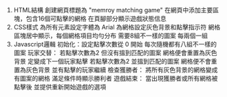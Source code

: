 1. HTML結構
創建網頁標題為 "memroy matching game"
在網頁中添加主要區塊，包含16個可點擊的網格
在頁腳部分顯示遊戲狀態信息
2. CSS樣式
為所有元素設定字體為 Arial
為網格設定灰色背景和點擊指示符
網格區塊居中顯示，每個網格項目均勻分布
需要8組不一樣的圖案 每兩個一組
3. Javascript邏輯
初始化：設定點擊次數從 0 開始
每次隨機都有八組不一樣的圖案
玩家交替：
若點擊次數為2 但沒有搵到匹配的圖案 網格便會重置為灰色背景 定變成下一個玩家點擊
若點擊次數為2 並搵到匹配的圖案 網格便不會重置為灰色背景 並有點擊的玩家繼續
檢查獲勝者：
將所有灰色背景的網格變成有圖案的網格
滿足條件時顯示勝利者
遊戲結束：
當出現獲勝者或所有網格被點擊後 並提供重新開始遊戲的選項
